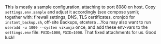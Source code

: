 This is mostly a sample configuration, attaching to port 8080 on host. Copy `settings.env.sample` and adjust it accordingly (see compose yaml); together with: firewall settings, DNS, TLS certificates, cronjob for `instant_backup.sh`, off-site Backups, etcetera ...You may also want to run `useradd -u 1000 --system vikunja` once, and add these env-vars to the `settings.env` file: `PUID=1000`, `PGID=1000`. That fixed attachments for us. Good luck!
